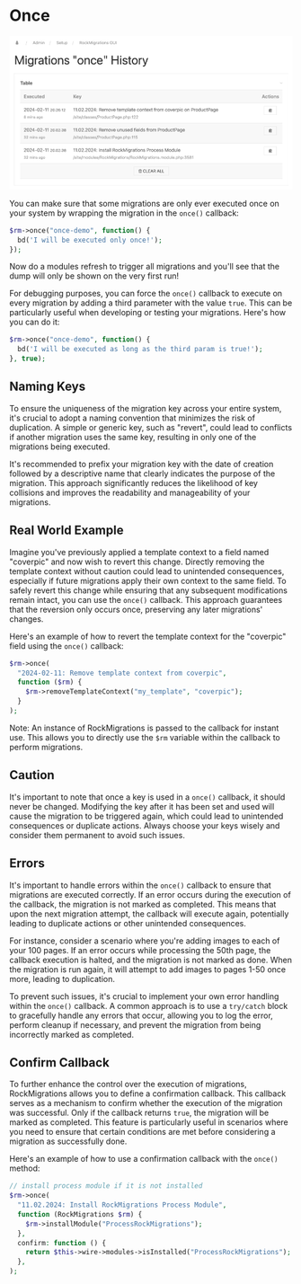 # Once

<img src=screenshot.png class=blur>

You can make sure that some migrations are only ever executed once on your system by wrapping the migration in the `once()` callback:

```php
$rm->once("once-demo", function() {
  bd('I will be executed only once!');
});
```

Now do a modules refresh to trigger all migrations and you'll see that the dump will only be shown on the very first run!

For debugging purposes, you can force the `once()` callback to execute on every migration by adding a third parameter with the value `true`. This can be particularly useful when developing or testing your migrations. Here's how you can do it:

```php
$rm->once("once-demo", function() {
  bd('I will be executed as long as the third param is true!');
}, true);
```

## Naming Keys

To ensure the uniqueness of the migration key across your entire system, it's crucial to adopt a naming convention that minimizes the risk of duplication. A simple or generic key, such as "revert", could lead to conflicts if another migration uses the same key, resulting in only one of the migrations being executed.

It's recommended to prefix your migration key with the date of creation followed by a descriptive name that clearly indicates the purpose of the migration. This approach significantly reduces the likelihood of key collisions and improves the readability and manageability of your migrations.

## Real World Example

Imagine you've previously applied a template context to a field named "coverpic" and now wish to revert this change. Directly removing the template context without caution could lead to unintended consequences, especially if future migrations apply their own context to the same field. To safely revert this change while ensuring that any subsequent modifications remain intact, you can use the `once()` callback. This approach guarantees that the reversion only occurs once, preserving any later migrations' changes.

Here's an example of how to revert the template context for the "coverpic" field using the `once()` callback:

```php
$rm->once(
  "2024-02-11: Remove template context from coverpic",
  function ($rm) {
    $rm->removeTemplateContext("my_template", "coverpic");
  }
);
```

Note: An instance of RockMigrations is passed to the callback for instant use. This allows you to directly use the `$rm` variable within the callback to perform migrations.

## Caution

It's important to note that once a key is used in a `once()` callback, it should never be changed. Modifying the key after it has been set and used will cause the migration to be triggered again, which could lead to unintended consequences or duplicate actions. Always choose your keys wisely and consider them permanent to avoid such issues.

## Errors

It's important to handle errors within the `once()` callback to ensure that migrations are executed correctly. If an error occurs during the execution of the callback, the migration is not marked as completed. This means that upon the next migration attempt, the callback will execute again, potentially leading to duplicate actions or other unintended consequences.

For instance, consider a scenario where you're adding images to each of your 100 pages. If an error occurs while processing the 50th page, the callback execution is halted, and the migration is not marked as done. When the migration is run again, it will attempt to add images to pages 1-50 once more, leading to duplication.

To prevent such issues, it's crucial to implement your own error handling within the `once()` callback. A common approach is to use a `try/catch` block to gracefully handle any errors that occur, allowing you to log the error, perform cleanup if necessary, and prevent the migration from being incorrectly marked as completed.

## Confirm Callback

To further enhance the control over the execution of migrations, RockMigrations allows you to define a confirmation callback. This callback serves as a mechanism to confirm whether the execution of the migration was successful. Only if the callback returns `true`, the migration will be marked as completed. This feature is particularly useful in scenarios where you need to ensure that certain conditions are met before considering a migration as successfully done.

Here's an example of how to use a confirmation callback with the `once()` method:

```php
// install process module if it is not installed
$rm->once(
  "11.02.2024: Install RockMigrations Process Module",
  function (RockMigrations $rm) {
    $rm->installModule("ProcessRockMigrations");
  },
  confirm: function () {
    return $this->wire->modules->isInstalled("ProcessRockMigrations");
  },
);
```
